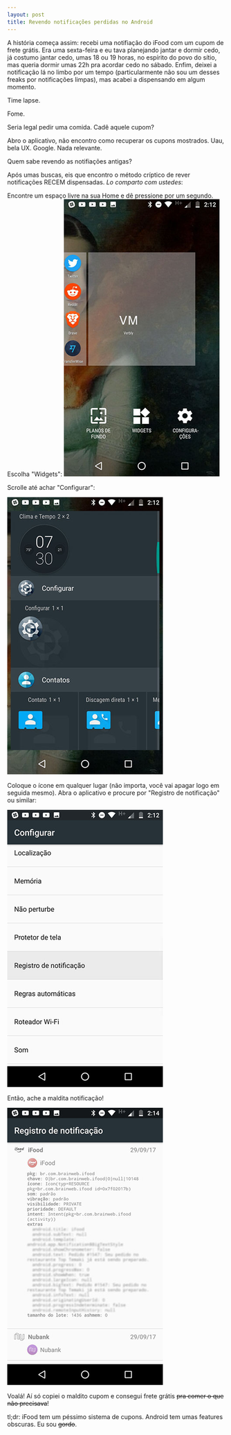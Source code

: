 ```yaml
---
layout: post
title: Revendo notificações perdidas no Android
---
```


A história começa assim: recebi uma notifiação do iFood com um cupom de frete grátis. Era uma sexta-feira e eu tava planejando jantar e dormir cedo, já costumo jantar cedo, umas 18 ou 19 horas, no espírito do povo do sítio, mas queria dormir umas 22h pra acordar cedo no sábado. Enfim, deixei a notificação lá no limbo por um tempo (particularmente não sou um desses freaks por notificações limpas), mas acabei a dispensando em algum momento.

Time lapse.

Fome.

Seria legal pedir uma comida. Cadê aquele cupom?

Abro o aplicativo, não encontro como recuperar os cupons mostrados. Uau, bela UX. Google. Nada relevante.

Quem sabe revendo as notifiações antigas?

Após umas buscas, eis que encontro o método críptico de rever notificações RECEM dispensadas. *Lo comparto com ustedes*:

Encontre um espaço livre na sua Home e dê pressione por um segundo. Escolha "Widgets":
![](/images/2017_09_29/1.jpg)


Scrolle até achar "Configurar":

![](/images/2017_09_29/2.jpg)

Coloque o ícone em qualquer lugar (não importa, você vai apagar logo em seguida mesmo).
Abra o aplicativo e procure por "Registro de notificação" ou similar:

![](/images/2017_09_29/3.jpg)

Então, ache a maldita notificação!

![](/images/2017_09_29/4.jpg)

Voalá! Aí só copiei o maldito cupom e consegui frete grátis ~~pra comer o que não precisava~~!

tl;dr: iFood tem um péssimo sistema de cupons. Android tem umas features obscuras. Eu sou ~~gordo~~.